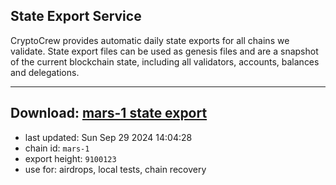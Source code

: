 ## State Export Service
CryptoCrew provides automatic daily state exports for all chains we validate. State export files can be used as genesis files and are a snapshot of the current blockchain state, including all validators, accounts, balances and delegations.

---
**Download: [mars-1 state export](https://dl-eu2.ccvalidators.com/SERVICE/mars/mars-1_export_9100123.json)**
---

- last updated: Sun Sep 29 2024 14:04:28
- chain id: `mars-1`
- export height: `9100123`
- use for: airdrops, local tests, chain recovery
